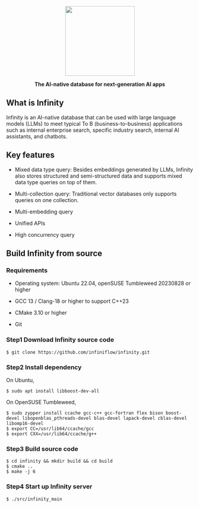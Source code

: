 <div align="center">
  <img width="187" src="https://user-images.githubusercontent.com/93570324/234292265-889228a8-7a68-4e2d-b891-f75262410af1.png"/>
</div>

<p align="center">
    <b>The AI-native database for next-generation AI apps</b>
</p>

## What is Infinity

Infinity is an AI-native database that can be used with large language models (LLMs) to meet typical To B (business-to-business) applications such as internal enterprise search, specific industry search, internal AI assistants, and chatbots. 

## Key features

- Mixed data type query: Besides embeddings generated by LLMs, Infinity also stores structured and semi-structured data and supports mixed data type queries on top of them. 

- Multi-collection query: Traditional vector databases only supports queries on one collection. 

- Multi-embedding query

- Unified APIs

- High concurrency query

## Build Infinity from source
### Requirements

-   Operating system: Ubuntu 22.04,  openSUSE Tumbleweed 20230828 or higher

-   GCC 13 / Clang-18 or higher to support C++23

-   CMake 3.10 or higher

-   Git

### Step1 Download Infinity source code

```shell
$ git clone https://github.com/infiniflow/infinity.git
```

### Step2 Install dependency

On Ubuntu,
```shell
$ sudo apt install libboost-dev-all
```

On OpenSUSE Tumbleweed,
```shell
$ sudo zypper install ccache gcc-c++ gcc-fortran flex bison boost-devel libopenblas_pthreads-devel blas-devel lapack-devel cblas-devel libomp16-devel
$ export CC=/usr/lib64/ccache/gcc
$ export CXX=/usr/lib64/ccache/g++
```

### Step3 Build source code

```shell
$ cd infinity && mkdir build && cd build
$ cmake ..
$ make -j 6
```

### Step4 Start up Infinity server

```shell
$ ./src/infinity_main
```
